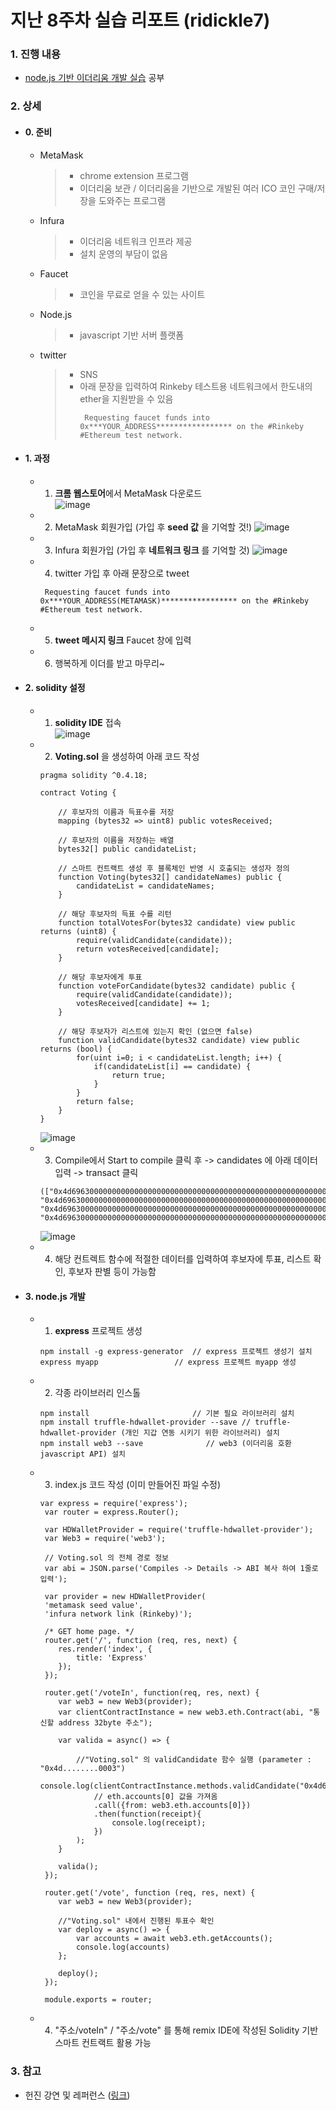 # 지난 8주차 실습 리포트 (ridickle7)

### 1. 진행 내용  
- [node.js 기반 이더리움 개발 실습](https://programmers.co.kr/learn/courses/36) 공부

### 2. 상세
- #### 0. 준비
  - MetaMask  
    > - chrome extension 프로그램  
    > - 이더리움 보관 / 이더리움을 기반으로 개발된 여러 ICO 코인 구매/저장을 도와주는 프로그램  
    
  - Infura  
    > - 이더리움 네트워크 인프라 제공
    > - 설치 운영의 부담이 없음
    
  - Faucet  
    > - 코인을 무료로 얻을 수 있는 사이트
    
  - Node.js  
    > - javascript 기반 서버 플랫폼  
    
  - twitter  
    > - SNS
    > - 아래 문장을 입력하여 Rinkeby 테스트용 네트워크에서 한도내의 ether을 지원받을 수 있음
    >   <pre><code> Requesting faucet funds into 0x***YOUR_ADDRESS***************** on the #Rinkeby #Ethereum test network.</code></pre>

- #### 1. 과정
  - 1. **크롬 웹스토어**에서 MetaMask 다운로드  
      ![image](https://github.com/YAPP12th/BlockChain_study/blob/master/blockchain_tech/0.Reference/photo/8_ridickle_1_1.png?raw=true)
  - 2. MetaMask 회원가입 (가입 후 **seed 값** 을 기억할 것!)
      ![image](https://github.com/YAPP12th/BlockChain_study/blob/master/blockchain_tech/0.Reference/photo/8_ridickle_1_2.png?raw=true)
  - 3. Infura 회원가입 (가입 후 **네트워크 링크** 를 기억할 것)
      ![image](https://github.com/YAPP12th/BlockChain_study/blob/master/blockchain_tech/0.Reference/photo/8_ridickle_1_3.png?raw=true)
  - 4. twitter 가입 후 아래 문장으로 tweet
      <pre><code> Requesting faucet funds into 0x***YOUR_ADDRESS(METAMASK)***************** on the #Rinkeby #Ethereum test network.</code></pre>
  - 5. **tweet 메시지 링크** Faucet 창에 입력
  - 6. 행복하게 이더를 받고 마무리~

- #### 2. solidity 설정
  - 1. **solidity IDE** 접속  
      ![image](https://github.com/YAPP12th/BlockChain_study/blob/master/blockchain_tech/0.Reference/photo/8_ridickle_2_1.png?raw=true)
  - 2. **Voting.sol** 을 생성하여 아래 코드 작성
    <pre><code>pragma solidity ^0.4.18;
    
    contract Voting {
    
		// 후보자의 이름과 득표수를 저장
		mapping (bytes32 => uint8) public votesReceived;
		
		// 후보자의 이름을 저장하는 배열
		bytes32[] public candidateList;
		
		// 스마트 컨트랙트 생성 후 블록체인 반영 시 호출되는 생성자 정의
		function Voting(bytes32[] candidateNames) public {
			candidateList = candidateNames;
		}
		
		// 해당 후보자의 득표 수를 리턴
		function totalVotesFor(bytes32 candidate) view public returns (uint8) {
			require(validCandidate(candidate));
			return votesReceived[candidate];
		}
		
		// 해당 후보자에게 투표
		function voteForCandidate(bytes32 candidate) public {
			require(validCandidate(candidate));
			votesReceived[candidate] += 1;
		}
		
		// 해당 후보자가 리스트에 있는지 확인 (없으면 false)
		function validCandidate(bytes32 candidate) view public returns (bool) {
			for(uint i=0; i < candidateList.length; i++) {
				if(candidateList[i] == candidate) {
					return true;
				}
			}
			return false;
		}
	}</code></pre>
      ![image](https://github.com/YAPP12th/BlockChain_study/blob/master/blockchain_tech/0.Reference/photo/8_ridickle_2_2.png?raw=true)
  - 3. Compile에서 Start to compile 클릭 후 -> candidates 에 아래 데이터 입력 -> transact 클릭
    <pre><code>(["0x4d69630000000000000000000000000000000000000000000000000000000001", "0x4d69630000000000000000000000000000000000000000000000000000000002", "0x4d69630000000000000000000000000000000000000000000000000000000003", "0x4d69630000000000000000000000000000000000000000000000000000000004”])</code></pre>
      ![image](https://github.com/YAPP12th/BlockChain_study/blob/master/blockchain_tech/0.Reference/photo/8_ridickle_2_3.png?raw=true)
  - 4. 해당 컨트렉트 함수에 적절한 데이터를 입력하여 후보자에 투표, 리스트 확인, 후보자 판별 등이 가능함

- #### 3. node.js 개발
  - 1. **express** 프로젝트 생성
    <pre><code>npm install -g express-generator  // express 프로젝트 생성기 설치
    express myapp 		          // express 프로젝트 myapp 생성</pre></code>
  - 2. 각종 라이브러리 인스톨
    <pre><code>npm install			             // 기본 필요 라이브러리 설치
    npm install truffle-hdwallet-provider --save // truffle-hdwallet-provider (개인 지갑 연동 시키기 위한 라이브러리) 설치
    npm install web3 --save			     // web3 (이더리움 호환 javascript API) 설치</pre></code>
  - 3. index.js 코드 작성 (이미 만들어진 파일 수정)
     <pre><code>var express = require('express');
     var router = express.Router();
     
     var HDWalletProvider = require('truffle-hdwallet-provider');
     var Web3 = require('web3');
     
     // Voting.sol 의 전체 경로 정보
     var abi = JSON.parse('Compiles -> Details -> ABI 복사 하여 1줄로 입력');
     
     var provider = new HDWalletProvider(
     'metamask seed value',
     'infura network link (Rinkeby)');
     
     /* GET home page. */
     router.get('/', function (req, res, next) {
     	res.render('index', {
     		title: 'Express'
     	});
     });
     
     router.get('/voteIn', function(req, res, next) {
     	var web3 = new Web3(provider);
     	var clientContractInstance = new web3.eth.Contract(abi, "통신할 address 32byte 주소");
     	
     	var valida = async() => {
     		
     		//"Voting.sol" 의 validCandidate 함수 실행 (parameter : "0x4d........0003")
     		console.log(clientContractInstance.methods.validCandidate("0x4d69630000000000000000000000000000000000000000000000000000000003")
     			// eth.accounts[0] 값을 가져옴
     			.call({from: web3.eth.accounts[0]})
     			.then(function(receipt){
     				console.log(receipt);
     			})
     		);
     	}
     	
     	valida();
     });
     
     router.get('/vote', function (req, res, next) {
     	var web3 = new Web3(provider);
     	
     	//"Voting.sol" 내에서 진행된 투표수 확인
     	var deploy = async() => {
     		var accounts = await web3.eth.getAccounts();
     		console.log(accounts)
     	};
     	
     	deploy();	
     });
     
     module.exports = router;</code></pre>
   
  
  - 4. "주소/voteIn" / "주소/vote" 를 통해 remix IDE에 작성된 Solidity 기반 스마트 컨트랙트 활용 가능

### 3. 참고
- 헌진 강연 및 레퍼런스 ([링크](https://github.com/KimHunJin/Blockchain/wiki/make-dapp-using-truffle-and-rinkeby))
